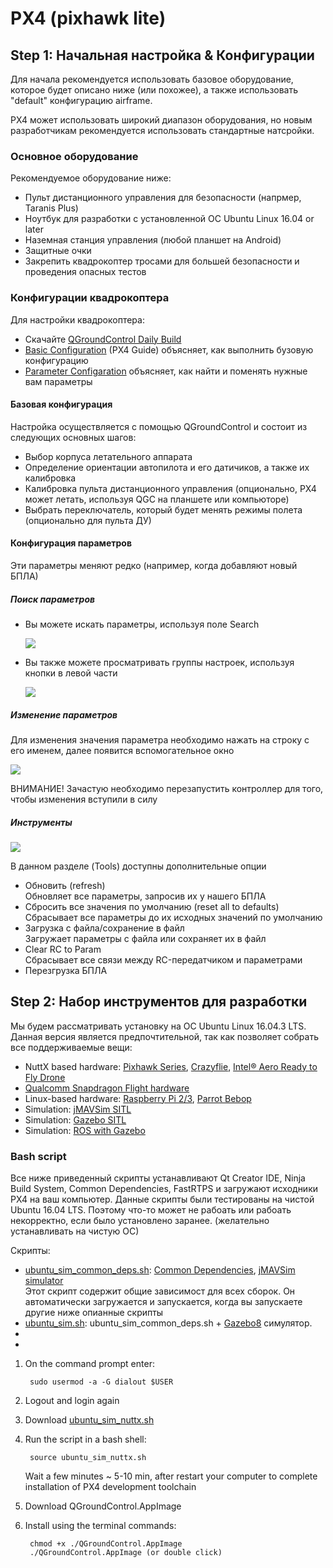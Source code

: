 # PX4 (pixhawk lite)

## Step 1: Начальная настройка & Конфигурации
Для начала рекомендуется использовать базовое оборудование, которое будет описано ниже (или похожее), а также использовать "default" конфигурацию airframe.

PX4 может использовать широкий диапазон оборудования, но новым разработчикам рекомендуется использовать стандартные натсройки.

### Основное оборудование

Рекомендуемое оборудование ниже:
+ Пульт дистанционного управления для безопасности (напрмер, Taranis Plus)
+ Ноутбук для разработки с установленной ОС Ubuntu Linux 16.04 or later
+ Наземная станция управления (любой планшет на Android)
+ Защитные очки
+ Закрепить квадрокоптер тросами для большей безопасности и проведения опасных тестов

### Конфигурации квадрокоптера

Для настройки квадрокоптера:
+ Скачайте [QGroundControl Daily Build](https://docs.qgroundcontrol.com/en/releases/daily_builds.html)
+ [Basic Configuration](https://docs.px4.io/en/config/) (PX4 Guide) объясняет, как выполнить бузовую конфигурацию
+ [Parameter Configaration](https://docs.px4.io/en/advanced_config/parameters.html) объясняет, как найти и поменять нужные вам параметры

#### Базовая конфигурация

Настройка осуществляется с помощью QGroundControl и состоит из следующих основных шагов:
+ Выбор корпуса летательного аппарата
+ Определение ориентации автопилота и его датичиков, а также их калибровка
+ Калибровка пульта дистанционного управления (опционально, PX4 может летать, используя QGC на планшете или компьюторе)
+ Выбрать переключатель, который будет менять режимы полета (опционально для пульта ДУ)

#### Конфигурация параметров

Эти параметры меняют редко (например, когда добавляют новый БПЛА)

##### Поиск параметров

+ Вы можете искать параметры, используя поле Search

  ![](http://docs.px4.io/images/qgc/setup/parameters_search.jpg "")
+ Вы также можете просматривать группы настроек, используя кнопки в левой части

  ![](https://docs.px4.io/images/qgc/setup/parameters_px4.jpg "")
  
##### Изменение параметров

Для изменения значения параметра необходимо нажать на строку с его именем, далее появится вспомогательное окно

![](https://docs.px4.io/images/qgc/setup/parameters_changing.png "")

ВНИМАНИЕ! Зачастую необходимо перезапустить контроллер для того, чтобы изменения вступили в силу

##### Инструменты

![](https://docs.px4.io/images/qgc/setup/parameters_tools_menu.png "")

В данном разделе (Tools) доступны дополнительные опции
+ Обновить (refresh)  
  Обновляет все параметры, запросив их у нашего БПЛА
+ Сбросить все значения по умолчанию (reset all to defaults)  
  Сбрасывает все параметры до их исходных значений по умолчанию
+ Загрузка с файла/сохранение в файл  
  Загружает параметры с файла или сохраняет их в файл
+ Clear RC to Param  
  Сбрасывает все связи между RC-передатчиком и параметрами
+ Перезгрузка БПЛА

## Step 2: Набор инструментов для разработки

Мы будем рассматривать установку на ОС Ubuntu Linux 16.04.3 LTS. Данная версия является предпочтительной, так как позволяет собрать все поддерживаемые вещи:
+ NuttX based hardware: [Pixhawk Series](https://docs.px4.io/en/flight_controller/pixhawk_series.html), [Crazyflie](https://docs.px4.io/en/flight_controller/crazyflie2.html), [Intel® Aero Ready to Fly Drone](https://docs.px4.io/en/flight_controller/intel_aero.html)
+ [Qualcomm Snapdragon Flight hardware](https://docs.px4.io/en/flight_controller/snapdragon_flight.html)
+ Linux-based hardware: [Raspberry Pi 2/3](https://docs.px4.io/en/flight_controller/raspberry_pi_navio2.html), [Parrot Bebop](https://docs.px4.io/en/flight_controller/bebop.html)
+ Simulation: [jMAVSim SITL](https://dev.px4.io/en/simulation/jmavsim.html)
+ Simulation: [Gazebo SITL](https://dev.px4.io/en/simulation/gazebo.html)
+ Simulation: [ROS with Gazebo](https://dev.px4.io/en/simulation/ros_interface.html)

### Bash script

Все ниже приведенный скрипты устанавливают Qt Creator IDE, Ninja Build System, Common Dependencies, FastRTPS и загружают исходники PX4 на ваш компьютер. Данные скрипты были тестированы на чистой Ubuntu 16.04 LTS. Поэтому что-то может не рабоать или рабоать некорректно, если было установлено заранее. (желательно устанавливать на чистую ОС)

Скрипты:
+ [ubuntu_sim_common_deps.sh](https://raw.githubusercontent.com/PX4/Devguide/master/build_scripts/ubuntu_sim_common_deps.sh): [Common Dependencies](https://dev.px4.io/en/setup/dev_env_linux_ubuntu.html#common-dependencies), [jMAVSim simulator](https://dev.px4.io/en/setup/dev_env_linux_ubuntu.html#jmavsim)  
        Этот скрипт содержит общие зависимост для всех сборок. Он автоматически загружается и запускается, когда вы запускаете другие ниже опианные скрипты
+ [ubuntu_sim.sh](https://raw.githubusercontent.com/PX4/Devguide/master/build_scripts/ubuntu_sim.sh): ubuntu_sim_common_deps.sh + [Gazebo8](https://dev.px4.io/en/setup/dev_env_linux_ubuntu.html#gazebo) симулятор. 
+
+

1. On the command prompt enter:

        sudo usermod -a -G dialout $USER
2. Logout and login again

3. Download [ubuntu_sim_nuttx.sh](https://github.com/Zenkin/pixhawk/blob/master/ubuntu_sim_nuttx.sh)

4. Run the script in a bash shell:

        source ubuntu_sim_nuttx.sh
    Wait a few minutes ~ 5-10 min, after restart your computer to complete installation of PX4 development toolchain

5. Download QGroundControl.AppImage

6. Install using the terminal commands:

        chmod +x ./QGroundControl.AppImage
        ./QGroundControl.AppImage (or double click)

